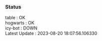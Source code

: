 ### Status


table : OK  
hogwarts : OK  
icy-bot : DOWN  
Latest Update : 2023-08-20 18:07:56.106330

